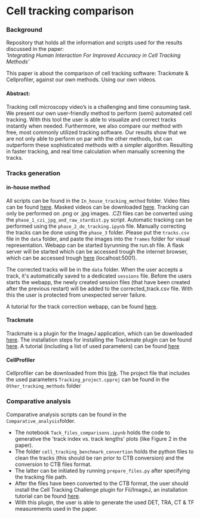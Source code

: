 # Cell tracking comparison

### Background
Repository that holds all the information and scripts used for the results discussed in the paper: <br>*'Integrating Human Interaction For Improved Accuracy in Cell Tracking Methods'*

This paper is about the comparison of cell tracking software: Trackmate & Cellprofiler, against our own methods. Using our own videos.

#### Abstract:
Tracking cell microscopy video’s is a challenging and time consuming task. We present our own user-friendly method to perform (semi) automated cell tracking. With this tool the user is able to visualize and correct tracks instantly when needed. Furthermore, we also compare our method with free, most commonly utilized tracking software. Our results show that we are not only able to perform on par with the other methods, but can outperform these sophisticated methods with a simpler algorithm. Resulting in faster tracking, and real time calculation when manually screening the tracks.

### Tracks generation

#### in-house method
All scripts can be found in the `In_house_tracking_method` folder. Video files can be found [here](https://computational-immunology.org/hfsp/).
Masked videos can be downloaded [here](https://surfdrive.surf.nl/files/index.php/s/lw58zvo9nltxSy3?path=%2FMasked%20videos).
Tracking can only be performed on .png or .jpg images. .CZI files can be converted using the `phase_1_czi_jpg_and_raw_stardist.py` script. Automatic tracking can be performed using the `phase_2_do_tracking.ipynb` file.
Manually correcting the tracks can be done using the `phase_3` folder. Please put the `tracks.csv` file in the `data` folder, and paste the images into the `frames` folder for visual representation. Webapp can be started byrunning the run.sh file. A flask server will be started which can be accessed trough the internet browser, which can be accessed trough [here](http://127.0.0.1:5001) (localhost:5001).

The corrected tracks will be in the `data` folder. When the user accepts a track, it's automatically saved to a dedicated `sessions` file. Before the users starts the webapp, the newly created session files (that have been created after the previous restart) will be added to the corrected_track.csv file. With this the user is protected from unexpected server failure.

A tutorial for the track correction webapp, can be found [here](https://github.com/Sjonnie404/Cell-tracking-comparison/blob/main/In_house_tracking_method/correction_tutorial.md).

#### Trackmate
Trackmate is a plugin for the ImageJ application, which can be downloaded [here](https://imagej.net/software/fiji/downloads).
The installation steps for installing the Trackmate plugin can be found [here](https://imagej.net/plugins/trackmate/). 
A tutorial (including a list of used parameters) can  be found [here](https://github.com/Sjonnie404/Cell-tracking-comparison/blob/main/Other_tracking_methods/usage-tutorial.md)

#### CellProfiler
Cellprofiler can be downloaded from this [link](https://cellprofiler.org/releases).
The project file that includes the used parameters `Tracking_project.cpproj` can be found in the `Other_tracking_methods` folder

### Comparative analysis
Comparative analysis scripts can be found in the `Comparative_analysis`folder.

- The notebook `Tack_files_comparisons.ipynb` holds the code to generative the 'track index vs. track lengths' plots (like Figure 2 in the paper).
- The folder `cell_tracking_benchmark_convertion` holds the python files to clean the tracks (this should be ran prior to CTB conversion) and the conversion to CTB files format.
- The latter can be initiated by running `prepare_files.py` after specifying the tracking file path.
- After the files have been converted to the CTB format, the user should install the Cell Tracking Challenge plugin for Fii/ImageJ, an installation tutorial can be found [here](https://github.com/CellTrackingChallenge/fiji-plugins).
- With this plugin, the user is able to generate the used DET, TRA, CT & TF measurements used in the paper.

